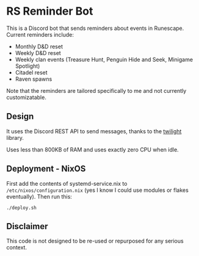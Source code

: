 # RS Reminder Bot

This is a Discord bot that sends reminders about events in Runescape. Current reminders include:

* Monthly D&D reset
* Weekly D&D reset
* Weekly clan events (Treasure Hunt, Penguin Hide and Seek, Minigame Spotlight)
* Citadel reset
* Raven spawns

Note that the reminders are tailored specifically to me and not currently customizatable.

## Design

It uses the Discord REST API to send messages, thanks to the [twilight](https://github.com/twilight-rs/twilight) library.

Uses less than 800KB of RAM and uses exactly zero CPU when idle.

## Deployment - NixOS

First add the contents of systemd-service.nix to `/etc/nixos/configuration.nix`
(yes I know I could use modules or flakes eventually). Then run this:

```
./deploy.sh
```

## Disclaimer

This code is not designed to be re-used or repurposed for any serious context.
